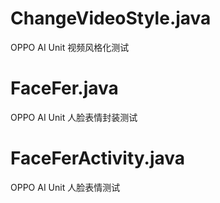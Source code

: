 # ChangeVideoStyle.java

OPPO AI Unit 视频风格化测试

# FaceFer.java

OPPO AI Unit 人脸表情封装测试

# FaceFerActivity.java

OPPO AI Unit 人脸表情测试
